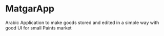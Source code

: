 # MatgarApp
Arabic Application to make goods stored and edited in a simple way with good UI for small Paints market
